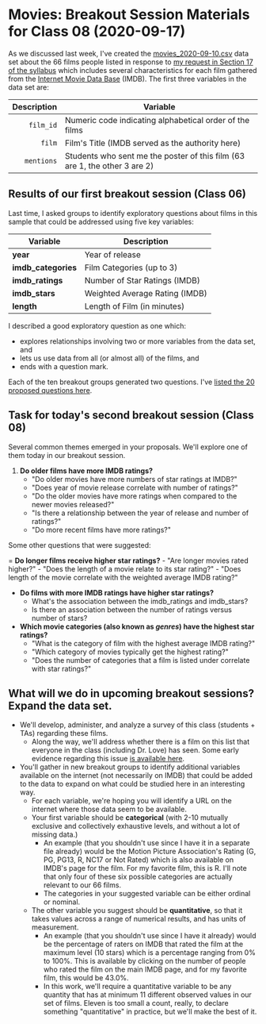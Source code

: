 # Movies: Breakout Session Materials for Class 08 (2020-09-17)

As we discussed last week, I've created the [movies_2020-09-10.csv](https://github.com/THOMASELOVE/431-2020/blob/master/classes/movies/data/movies_2020-09-10.csv) data set about the 66 films people listed in response to [my request in Section 17 of the syllabus](https://thomaselove.github.io/431-2020-syllabus/movies.html) which includes several characteristics for each film gathered from the [Internet Movie Data Base](https://www.imdb.com/) (IMDB). The first three variables in the data set are:

Description | Variable 
----------: | -------- 
`film_id` | Numeric code indicating alphabetical order of the films
`film` | Film's Title (IMDB served as the authority here)
`mentions` | Students who sent me the poster of this film (63 are 1, the other 3 are 2)

## Results of our first breakout session (Class 06)

Last time, I asked groups to identify exploratory questions about films in this sample that could be addressed using five key variables:

Variable | Description
------- | -------------------------------------------------
**year** | Year of release 
**imdb_categories** | Film Categories (up to 3) 
**imdb_ratings** | Number of Star Ratings (IMDB) 
**imdb_stars** | Weighted Average Rating (IMDB) 
**length** | Length of Film (in minutes) 

I described a good exploratory question as one which:

- explores relationships involving two or more variables from the data set, and
- lets us use data from all (or almost all) of the films, and 
- ends with a question mark.

Each of the ten breakout groups generated two questions. I've [listed the 20 proposed questions here](https://github.com/THOMASELOVE/431-2020/blob/master/classes/movies/breakout1_results.md).

## Task for today's second breakout session (Class 08)

Several common themes emerged  in your proposals. We'll explore one of them today in our breakout session.

1. **Do older films have more IMDB ratings?**
    - "Do older movies have more numbers of star ratings at IMDB?"
    - "Does year of movie release correlate with number of ratings?"
    - "Do the older movies have more ratings when compared to the newer movies released?"
    - "Is there a relationship between the year of release and number of ratings?"
    - "Do more recent films have more ratings?"

Some other questions that were suggested:

= **Do longer films receive higher star ratings?**
    - "Are longer movies rated higher?"
    - "Does the length of a movie relate to its star rating?"
    - "Does length of the movie correlate with the weighted average IMDB rating?"
- **Do films with more IMDB ratings have higher star ratings?**
    - What's the association between the imdb_ratings and imdb_stars?
    - Is there an association between the number of ratings versus number of stars?
- **Which movie categories (also known as *genres*) have the highest star ratings?**
    - "What is the category of film with the highest average IMDB rating?"
    - "Which category of movies typically get the highest rating?"
    - "Does the number of categories that a film is listed under correlate with star ratings?"

## What will we do in upcoming breakout sessions? Expand the data set. 

- We'll develop, administer, and analyze a survey of this class (students + TAs) regarding these films.
    - Along the way, we'll address whether there is a film on this list that everyone in the class (including Dr. Love) has seen. Some early evidence regarding this issue [is available here](https://github.com/THOMASELOVE/431-2020/blob/master/classes/movies/breakout1_results.md#which-is-the-first-movie-youve-all-seen-alphabetically).
- You'll gather in new breakout groups to identify additional variables available on the internet (not necessarily on IMDB) that could be added to the data to expand on what could be studied here in an interesting way. 
    - For each variable, we're hoping you will identify a URL on the internet where those data seem to be available.
    - Your first variable should be **categorical** (with 2-10 mutually exclusive and collectively exhaustive levels, and without a lot of missing data.) 
        - An example (that you shouldn't use since I have it in a separate file already) would be the Motion Picture Association's Rating (G, PG, PG13, R, NC17 or Not Rated) which is also available on IMDB's page for the film. For my favorite film, this is R. I'll note that only four of these six possible categories are actually relevant to our 66 films.
        - The categories in your suggested variable can be either ordinal or nominal.
    - The other variable you suggest should be **quantitative**, so that it takes values across a range of numerical results, and has units of measurement. 
        - An example (that you shouldn't use since I have it already) would be the percentage of raters on IMDB that rated the film at the maximum level (10 stars) which is a percentage ranging from 0% to 100%. This is available by clicking on the number of people who rated the film on the main IMDB page, and for my favorite film, this would be 43.0%.
        - In this work, we'll require a quantitative variable to be any quantity that has at minimum 11 different observed values in our set of films. Eleven is too small a count, really, to declare something "quantitative" in practice, but we'll make the best of it.
